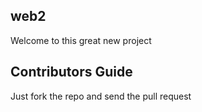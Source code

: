 web2
-----------

Welcome to this great new project

Contributors Guide
-------------------
Just fork the repo and send the pull request
